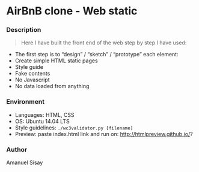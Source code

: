 # AirBnB clone - Web static
### Description
> Here I have built the front end of the web step by step
> I have used:
- The first step is to “design” / “sketch” / “prototype” each element:
- Create simple HTML static pages
- Style guide
- Fake contents
- No Javascript
- No data loaded from anything

### Environment
* Languages: HTML, CSS
* OS: Ubuntu 14.04 LTS
* Style guidelines: ```./wc3validator.py [filename]```
* Preview: paste index.html link and run on: http://htmlpreview.github.io/?

### Author

Amanuel Sisay
